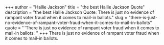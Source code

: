+++
author = "Hallie Jackson"
title = "the best Hallie Jackson Quote"
description = "the best Hallie Jackson Quote: There is just no evidence of rampant voter fraud when it comes to mail-in ballots."
slug = "there-is-just-no-evidence-of-rampant-voter-fraud-when-it-comes-to-mail-in-ballots"
quote = '''There is just no evidence of rampant voter fraud when it comes to mail-in ballots.'''
+++
There is just no evidence of rampant voter fraud when it comes to mail-in ballots.
